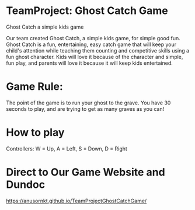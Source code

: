 # TeamProject: Ghost Catch Game
Ghost Catch a simple kids game

Our team created Ghost Catch, a simple kids game, for simple good fun.
Ghost Catch is a fun, entertaining, easy catch game that will keep your child's attention
while teaching them counting and competitive skills using a fun ghost character. 
Kids will love it because of the character and simple, fun play, 
and parents will love it because it will keep kids entertained.

# Game Rule:
The point of the game is to run your ghost to the grave. You have 30 seconds to play, and are trying to get as many graves as you can!

# How to play
Controllers: W = Up, A = Left, S = Down, D = Right

# Direct to Our Game Website and Dundoc
https://anusornkt.github.io/TeamProjectGhostCatchGame/
